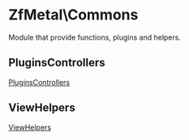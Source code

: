 # ZfMetal\Commons

Module that provide functions, plugins and helpers.


## PluginsControllers

[PluginsControllers](PluginsController.md)


## ViewHelpers

[ViewHelpers](ViewHelpers.md)